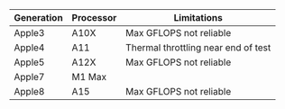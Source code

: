 | Generation | Processor | Limitations |
| ---------- | --------- | ----------- |
| Apple3 | A10X | Max GFLOPS not reliable |
| Apple4 | A11 | Thermal throttling near end of test |
| Apple5 | A12X | Max GFLOPS not reliable |
| Apple7 | M1 Max | |
| Apple8 | A15 | Max GFLOPS not reliable |
